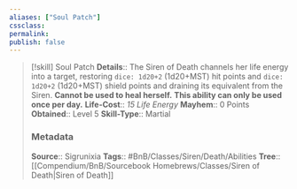 ```yaml
---
aliases: ["Soul Patch"]
cssclass: 
permalink: 
publish: false
---
```


> [!skill] Soul Patch
> **Details**:: The Siren of Death channels her life energy into a target, restoring `dice: 1d20+2` (1d20+MST) hit points and `dice: 1d20+2` (1d20+MST) shield points and draining its equivalent from the Siren. **Cannot be used to heal herself.** **This ability can only be used once per day.**
> **Life-Cost**:: *15 Life Energy*
> **Mayhem**:: 0 Points
> **Obtained**:: Level 5
> **Skill-Type**:: Martial
> ### Metadata
> **Source**:: Sigrunixia
> **Tags**:: #BnB/Classes/Siren/Death/Abilities
> **Tree**:: [[Compendium/BnB/Sourcebook Homebrews/Classes/Siren of Death|Siren of Death]]
